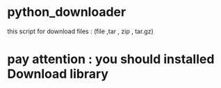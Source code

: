 # python_downloader
  this script for download files : (file ,tar , zip , tar.gz) 
# **pay attention : you should installed Download library**
